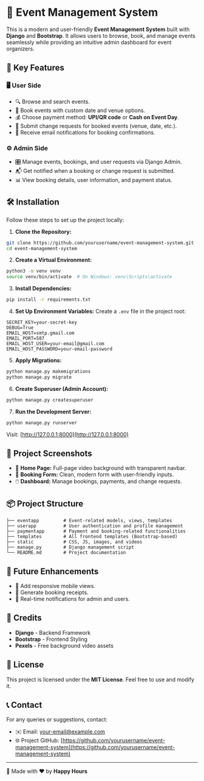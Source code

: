 # 🎉 Event Management System

This is a modern and user-friendly **Event Management System** built with **Django** and **Bootstrap**. It allows users to browse, book, and manage events seamlessly while providing an intuitive admin dashboard for event organizers.

## 🌟 Key Features

### 🖥️ User Side
- 🔍 Browse and search events.
- 📅 Book events with custom date and venue options.
- 💰 Choose payment method: **UPI/QR code** or **Cash on Event Day**.
- 📝 Submit change requests for booked events (venue, date, etc.).
- 📩 Receive email notifications for booking confirmations.

### ⚙️ Admin Side
- 🎛️ Manage events, bookings, and user requests via Django Admin.
- 📬 Get notified when a booking or change request is submitted.
- 📊 View booking details, user information, and payment status.

## 🛠️ Installation

Follow these steps to set up the project locally:

1. **Clone the Repository:**
```bash
git clone https://github.com/yourusername/event-management-system.git
cd event-management-system
```

2. **Create a Virtual Environment:**
```bash
python3 -m venv venv
source venv/bin/activate  # On Windows: venv\Scripts\activate
```

3. **Install Dependencies:**
```bash
pip install -r requirements.txt
```

4. **Set Up Environment Variables:**
Create a `.env` file in the project root:
```
SECRET_KEY=your-secret-key
DEBUG=True
EMAIL_HOST=smtp.gmail.com
EMAIL_PORT=587
EMAIL_HOST_USER=your-email@gmail.com
EMAIL_HOST_PASSWORD=your-email-password
```

5. **Apply Migrations:**
```bash
python manage.py makemigrations
python manage.py migrate
```

6. **Create Superuser (Admin Account):**
```bash
python manage.py createsuperuser
```

7. **Run the Development Server:**
```bash
python manage.py runserver
```
Visit: [http://127.0.0.1:8000](http://127.0.0.1:8000)

## 📸 Project Screenshots

- 🎥 **Home Page:** Full-page video background with transparent navbar.
- 📅 **Booking Form:** Clean, modern form with user-friendly inputs.
- 🖱️ **Dashboard:** Manage bookings, payments, and change requests.

## 📦 Project Structure
```
├── eventapp         # Event-related models, views, templates
├── userapp          # User authentication and profile management
├── paymentapp       # Payment and booking-related functionalities
├── templates        # All frontend templates (Bootstrap-based)
├── static           # CSS, JS, images, and videos
├── manage.py        # Django management script
└── README.md        # Project documentation
```

## 🚀 Future Enhancements
- 📱 Add responsive mobile views.
- 📜 Generate booking receipts.
- 🔔 Real-time notifications for admin and users.

## 🙌 Credits
- **Django** - Backend Framework
- **Bootstrap** - Frontend Styling
- **Pexels** - Free background video assets

## 📜 License
This project is licensed under the **MIT License**. Feel free to use and modify it.

## 📞 Contact
For any queries or suggestions, contact:
- ✉️ Email: your-email@example.com
- 🌐 Project GitHub: [https://github.com/yourusername/event-management-system](https://github.com/yourusername/event-management-system)

---
🚀 Made with ❤️ by **Happy Hours**

